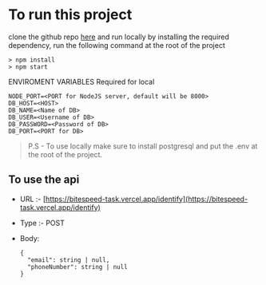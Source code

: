 # To run this project

clone the github repo [here](https://github.com/vip-suthar/bitespeed-task) and run locally by installing the required dependency, run the following command at the root of the project

    > npm install
    > npm start

ENVIROMENT VARIABLES Required for local

    NODE_PORT=<PORT for NodeJS server, default will be 8000>
    DB_HOST=<HOST>
    DB_NAME=<Name of DB>
    DB_USER=<Username of DB>
    DB_PASSWORD=<Password of DB>
    DB_PORT=<PORT for DB>

> P.S - To use locally make sure to install postgresql and put the .env at the root of the project.

## To use the api

- URL :- [https://bitespeed-task.vercel.app/identify](https://bitespeed-task.vercel.app/identify)
- Type :- POST
- Body:

      {
        "email": string | null,
        "phoneNumber": string | null
      }
